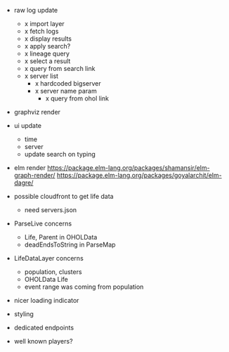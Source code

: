 - raw log update
  - x import layer
  - x fetch logs
  - x display results
  - x apply search?
  - x lineage query
  - x select a result
  - x query from search link
  - x server list
    - x hardcoded bigserver
    - x server name param
      - x query from ohol link
- graphviz render
- ui update
  - time
  - server
  - update search on typing
- elm render
  https://package.elm-lang.org/packages/shamansir/elm-graph-render/
  https://package.elm-lang.org/packages/goyalarchit/elm-dagre/
- possible cloudfront to get life data
  - need servers.json

- ParseLive concerns
  - Life, Parent in OHOLData
  - deadEndsToString in ParseMap
- LifeDataLayer concerns
  - population, clusters
  - OHOLData Life
  - event range was coming from population

- nicer loading indicator
- styling
- dedicated endpoints
- well known players?
